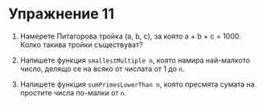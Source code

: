 Упражнение 11
=============

1. Намерете Питагорова тройка (a, b, c), за която a + b + c = 1000. Колко такива
тройки съществуват?

2. Напишете функция `smallestMultiple n`, която намира най-малкото число, делящо
се на всяко от числата от 1 до `n`.

3. Напишете функция `sumPrimesLowerThan n`, която пресмята сумата на простите
числа по-малки от `n`.
